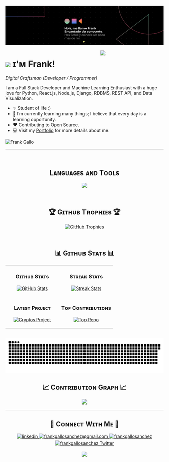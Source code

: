 <!--Banner-->
![FrankGalloSanchez Banner Image](https://github.com/FrankGalloSanchez/FrankGalloSanchez/blob/img/3.png)

<!--Night Owl image-->
<div>
  <img align="right" width="40%" src="https://owlbertsio-resized.s3.amazonaws.com/Popper.psd.full.png">
</div>

<!--Header Name-->
# <img src="https://emojis.slackmojis.com/emojis/images/1531849430/4246/blob-sunglasses.gif?1531849430" width="30"/> ɪ'ᴍ Frank! 
*Digital Craftsman (Developer / Programmer)*
<br /> 

<!--Start Intro-->               
<p align="left">I am a Full Stack Developer and Machine Learning Enthusiast with a huge love for Python, React.js, Node.js, Django, RDBMS, REST API, and Data Visualization. </p>

- ✨ Student of life :)
- 🌱 I’m currently learning many things; I believe that every day is a learning opportunity.
- ❤ Contributing to Open Source.
- 💻 Visit my [Portfolio](https://frankgallosanchez.github.io) for more details about me.
<!--End Intro-->

<!--Profile Count Badge-->
<p align="left">
  <img src="https://komarev.com/ghpvc/?username=FrankGalloSanchez&label=Profile%20views&color=1E90FF&style=for-the-badge&logo=star" alt="Frank Gallo" style="padding-right:20px;" />
</p>

---
<br />

<!--Languages and Tools Section-->       
<h2 align="center">Lᴀɴɢᴜᴀɢᴇs ᴀɴᴅ Tᴏᴏʟs</h2> 
<p align="center">
<img width="500px"  src="https://skillicons.dev/icons?i=py,angular,java,js,html,css,react,nodejs,express,django,md,solidity,postgres,mongo,git,vscode,docker,aws,postman,supabase,firebase,flutter,linux&perline=10"  />
</p>
<br />

<!--Trophies Section-->   
<h2 align="center">🏆 Gɪᴛʜᴜʙ Tʀᴏᴘʜɪᴇs 🏆</h2>
<p align="center">
  <a href="https://github.com/FrankGalloSanchez/github-profile-trophy">
    <img src="https://github-profile-trophy.vercel.app/?username=FrankGalloSanchez&theme=darkdimmed&column=6&margin-w=20&margin-h=20" alt="GitHub Trophies">
  </a>
</p>
<br />

<!--Github stats Table--> 
<h2 align="center">📊 Gɪᴛʜᴜʙ Sᴛᴀᴛs 📊</h2>

<table width="100%">
  <tr>
    <td width="50%">
      <h3 align="center"><strong>Gɪᴛʜᴜʙ Sᴛᴀᴛs</strong></h3>
      <p align="center">
        <a href="https://github.com/FrankGalloSanchez">
          <img align="center" src="https://github-readme-stats.vercel.app/api?username=FrankGalloSanchez&count_private=true&show_icons=true&theme=blue-green" alt="GitHub Stats" />
        </a>
      </p>
    </td>
    <td width="50%">
      <h3 align="center"><strong>Sᴛʀᴇᴀᴋ Sᴛᴀᴛs</strong></h3>
      <p align="center">
        <a href="https://github.com/FrankGalloSanchez">
          <img align="center" src="https://streak-stats.demolab.com?user=FrankGalloSanchez&theme=blue-green" alt="Streak Stats" />
        </a>
      </p>
    </td>
  </tr>
  <tr>
    <td width="50%">
      <h3 align="center"><strong>Lᴀᴛᴇsᴛ Pʀᴏᴊᴇᴄᴛ</strong></h3>
      <p align="center">
        <a href="https://github.com/FrankGalloSanchez/cryptos">
          <img align="center" width="470" src="https://github-readme-stats.vercel.app/api/pin/?username=FrankGalloSanchez&repo=cryptos&theme=blue-green&show_owner=true" alt="Cryptos Project" />
        </a>
      </p>
    </td>
    <td width="50%">
      <h3 align="center"><strong>Tᴏᴘ Cᴏɴᴛʀɪʙᴜᴛɪᴏɴs</strong></h3>
      <p align="center">
        <a href="https://github.com/FrankGalloSanchez">
          <img align="center" src="https://github-contributor-stats.vercel.app/api?username=FrankGalloSanchez&limit=3&theme=blue-green&show_owner=true&combine_all_yearly_contributions=true" alt="Top Repo" />
        </a>
      </p>
    </td>
  </tr>
</table>
<br />

<!--Actions Snape-->
<div align="center">
    <img src="https://github.com/FrankGalloSanchez/FrankGalloSanchez/blob/output/github-contribution-grid-snake.svg" border-radius="15">
</div>

<!--Contribution Graph-->
<h2 align="center">📈 Cᴏɴᴛʀɪʙᴜᴛɪᴏɴ Gʀᴀᴘʜ 📈</h2>
<div align="center">
    <img src="https://github-readme-activity-graph.vercel.app/graph?username=FrankGalloSanchez&bg_color=0d1117&color=79c0ff&line=1e90ff&point=1e90ff&area=true&hide_border=false" border-radius="15">
</div>

---
<!--Contact Section--> 

<h2 align="center">🤝 Cᴏɴɴᴇᴄᴛ Wɪᴛʜ Mᴇ 🤝 </h2>
<div align="center">
 <a href="https://www.linkedin.com/in/frank-gallo-a5705a237/" target="_blank">
<img src=https://img.shields.io/badge/linkedin-%231E77B5.svg?&style=for-the-badge&logo=linkedin&logoColor=white alt=linkedin style="margin-bottom: 5px;" />
</a>
  
<a href="mailto:gallofrank806@gmail.com" target="_blank">
<img src="https://img.shields.io/badge/Gmail-D14836?style=for-the-badge&logo=gmail&logoColor=white" alt=frankgallosanchez@gmail.com mail style="margin-bottom: 5px;" />
</a>

<a href="https://www.instagram.com/franki_sanchez23/" target="_blank">
<img src=https://img.shields.io/badge/Instagram-E4405F?style=for-the-badge&logo=instagram&logoColor=white alt=frankgallosanchez Instagram style="margin-bottom: 5px;" />
</a>

<a href="https://x.com/Frank23032004" target="_blank">
<img src="https://img.shields.io/badge/Twitter-1DA1F2?style=for-the-badge&logo=twitter&logoColor=white" alt="frankgallosanchez Twitter" style="margin-bottom: 5px;" />
</a>
</div>

<!--Footer--> 
<p align="center">
  <img src="https://capsule-render.vercel.app/api?type=waving&color=gradient&height=65&section=footer"/>
</p>
